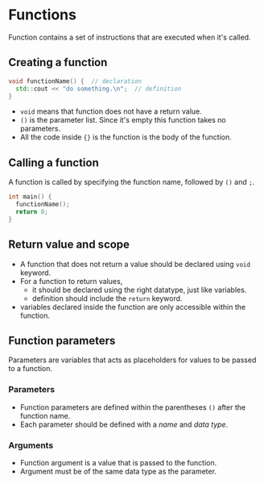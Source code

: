 # Functions

Function contains a set of instructions that are executed when it's called.

## Creating a function

```c++
void functionName() {  // declaration
  std::cout << "do something.\n";  // definition
}
```

- `void` means that function does not have a return value.
- `()` is the parameter list. Since it's empty this function takes no parameters.
- All the code inside `{}` is the function is the body of the function.

## Calling a function

A function is called by specifying the function name, followed by `()` and `;`.

```c++
int main() {
  functionName();
  return 0;
}
```

## Return value and scope

- A function that does not return a value should be declared using `void` keyword.
- For a function to return values,
  - it should be declared using the right datatype, just like variables.
  - definition should include the `return` keyword.
- variables declared inside the function are only accessible within the function.

## Function parameters

Parameters are variables that acts as placeholders for values to be passed to a function.

### Parameters

- Function parameters are defined within the parentheses `()` after the function name.
- Each parameter should be defined with a *name* and *data type*.

### Arguments

- Function argument is a value that is passed to the function.
- Argument must be of the same data type as the parameter.
